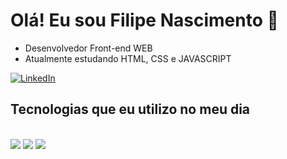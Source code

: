 # Olá! Eu sou Filipe Nascimento 👋

- Desenvolvedor Front-end WEB
- Atualmente estudando HTML, CSS e JAVASCRIPT

[![LinkedIn](https://img.shields.io/badge/LinkedIn-0077B5?style=for-the-badge&logo=linkedin&logoColor=white)](https://www.linkedin.com/in/filipe-nascimento-3a01481a6)

## Tecnologias que eu utilizo no meu dia

<div style="display: inlineblock"><br/>
  <img align="center alt="HTML" src="https://img.shields.io/badge/HTML-239120?style=for-the-badge&logo=html5&logoColor=white" />
  <img align="center alt="CSS" src="https://img.shields.io/badge/CSS-239120?&style=for-the-badge&logo=css3&logoColor=white" />
  <img align="center alt="html5" src="https://img.shields.io/badge/JavaScript-F7DF1E?style=for-the-badge&logo=javascript&logoColor=black" />
</div><br/>
